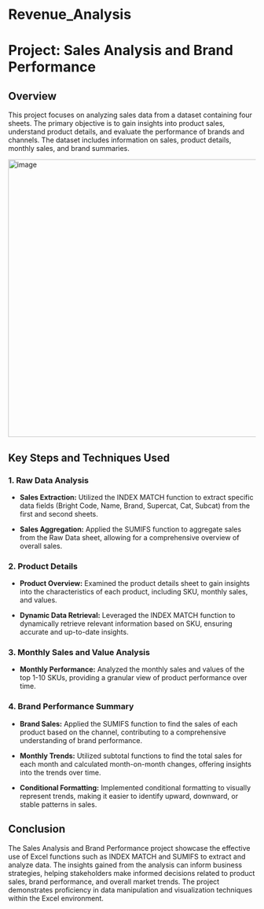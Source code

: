 # Revenue_Analysis
# Project: Sales Analysis and Brand Performance

## Overview

This project focuses on analyzing sales data from a dataset containing four sheets. The primary objective is to gain insights into product sales, understand product details, and evaluate the performance of brands and channels. The dataset includes information on sales, product details, monthly sales, and brand summaries.

<img width="1829" height="565" alt="image" src="https://github.com/user-attachments/assets/387abd9d-67f1-404a-923c-9a771f4df3d0" />


## Key Steps and Techniques Used

### 1. Raw Data Analysis

- **Sales Extraction:** Utilized the INDEX MATCH function to extract specific data fields (Bright Code, Name, Brand, Supercat, Cat, Subcat) from the first and second sheets.
  
- **Sales Aggregation:** Applied the SUMIFS function to aggregate sales from the Raw Data sheet, allowing for a comprehensive overview of overall sales.

### 2. Product Details

- **Product Overview:** Examined the product details sheet to gain insights into the characteristics of each product, including SKU, monthly sales, and values.

- **Dynamic Data Retrieval:** Leveraged the INDEX MATCH function to dynamically retrieve relevant information based on SKU, ensuring accurate and up-to-date insights.

### 3. Monthly Sales and Value Analysis

- **Monthly Performance:** Analyzed the monthly sales and values of the top 1-10 SKUs, providing a granular view of product performance over time.

### 4. Brand Performance Summary

- **Brand Sales:** Applied the SUMIFS function to find the sales of each product based on the channel, contributing to a comprehensive understanding of brand performance.

- **Monthly Trends:** Utilized subtotal functions to find the total sales for each month and calculated month-on-month changes, offering insights into the trends over time.

- **Conditional Formatting:** Implemented conditional formatting to visually represent trends, making it easier to identify upward, downward, or stable patterns in sales.

## Conclusion

The Sales Analysis and Brand Performance project showcase the effective use of Excel functions such as INDEX MATCH and SUMIFS to extract and analyze data. The insights gained from the analysis can inform business strategies, helping stakeholders make informed decisions related to product sales, brand performance, and overall market trends. The project demonstrates proficiency in data manipulation and visualization techniques within the Excel environment.
